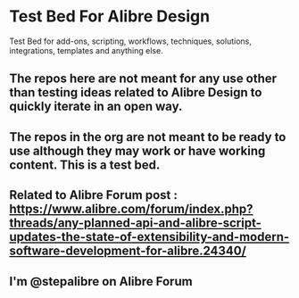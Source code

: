 # Test Bed For Alibre Design
Test Bed for add-ons, scripting, workflows, techniques, solutions, integrations, templates and anything else.
## The repos here are not meant for any use other than testing ideas related to Alibre Design to quickly iterate in an open way.

## The repos in the org are not meant to be ready to use although they may work or have working content. This is a test bed.

## Related to Alibre Forum post : https://www.alibre.com/forum/index.php?threads/any-planned-api-and-alibre-script-updates-the-state-of-extensibility-and-modern-software-development-for-alibre.24340/

## I'm @stepalibre on Alibre Forum
